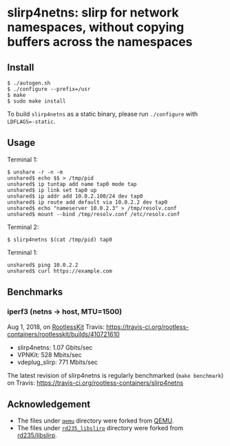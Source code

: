 # slirp4netns: slirp for network namespaces, without copying buffers across the namespaces

## Install

```console
$ ./autogen.sh
$ ./configure --prefix=/usr
$ make
$ sudo make install
```

To build `slirp4netns` as a static binary, please run `./configure` with `LDFLAGS=-static`.

## Usage

Terminal 1:
```console
$ unshare -r -n -m
unshared$ echo $$ > /tmp/pid
unshared$ ip tuntap add name tap0 mode tap 
unshared$ ip link set tap0 up
unshared$ ip addr add 10.0.2.100/24 dev tap0
unshared$ ip route add default via 10.0.2.2 dev tap0
unshared$ echo "nameserver 10.0.2.3" > /tmp/resolv.conf
unshared$ mount --bind /tmp/resolv.conf /etc/resolv.conf
```

Terminal 2:
```console
$ slirp4netns $(cat /tmp/pid) tap0
```

Terminal 1:
```console
unshared$ ping 10.0.2.2
unshared$ curl https://example.com
```

## Benchmarks

### iperf3 (netns -> host, MTU=1500)

Aug 1, 2018, on [RootlessKit](https://github.com/rootless-containers/rootlesskit) Travis: https://travis-ci.org/rootless-containers/rootlesskit/builds/410721610

* slirp4netns: 1.07 Gbits/sec
* VPNKit: 528 Mbits/sec
* vdeplug_slirp: 771 Mbits/sec

The latest revision of slirp4netns is regularly benchmarked (`make benchmark`) on Travis: https://travis-ci.org/rootless-containers/slirp4netns

## Acknowledgement

* The files under [`qemu`](./qemu) directory were forked from [QEMU](https://github.com/qemu/qemu/commit/c447afd5783b9237fa51b7a85777007d8d568bfc).
* The files under [`rd235_libslirp`](./rd235_libslirp) directory were forked from [rd235/libslirp](https://github.com/rd235/libslirp/commit/37fd650ad7fba7eb0360b1e1d0abf69cac6eb403).
